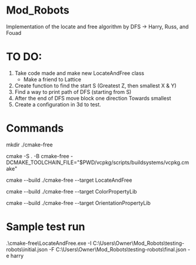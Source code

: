 # Mod_Robots
Implementation of the locate and free algorithm by DFS -> Harry, Russ, and Fouad

# TO DO:
1. Take code made and make new LocateAndFree class
    - Make a friend to Lattice
2. Create function to find the start S (Greatest Z, then smallest X & Y)
3. Find a way to print path of DFS (starting from S)
4. After the end of DFS move block one direction Towards smallest
5. Create a configuration in 3d to test.
   
# Commands

mkdir ./cmake-free

cmake -S . -B cmake-free -DCMAKE_TOOLCHAIN_FILE="$PWD/vcpkg/scripts/buildsystems/vcpkg.cmake"

cmake --build ./cmake-free --target LocateAndFree

cmake --build ./cmake-free --target ColorPropertyLib

cmake --build ./cmake-free --target OrientationPropertyLib

# Sample test run
.\cmake-free\LocateAndFree.exe -I C:\Users\Owner\Mod_Robots\testing-robots\initial.json -F C:\Users\Owner\Mod_Robots\testing-robots\final.json -e harry
